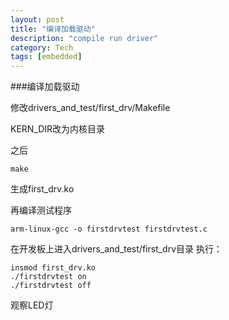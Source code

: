 ```yaml
---
layout: post
title: "编译加载驱动"
description: "compile run driver"
category: Tech
tags: [embedded]
---
```



###编译加载驱动

修改drivers_and_test/first_drv/Makefile

KERN_DIR改为内核目录

之后

```
make
```

生成first_drv.ko

再编译测试程序

```
arm-linux-gcc -o firstdrvtest firstdrvtest.c
```

在开发板上进入drivers_and_test/first_drv目录
执行：

```
insmod first_drv.ko
./firstdrvtest on
./firstdrvtest off
```

观察LED灯